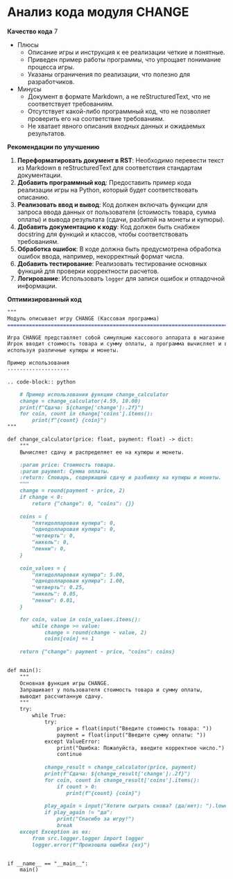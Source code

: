 # Анализ кода модуля CHANGE

**Качество кода**
7
-  Плюсы
    - Описание игры и инструкция к ее реализации четкие и понятные.
    - Приведен пример работы программы, что упрощает понимание процесса игры.
    - Указаны ограничения по реализации, что полезно для разработчиков.
-  Минусы
    - Документ в формате Markdown, а не reStructuredText, что не соответствует требованиям.
    - Отсутствует какой-либо программный код, что не позволяет проверить его на соответствие требованиям.
    - Не хватает явного описания входных данных и ожидаемых результатов.

**Рекомендации по улучшению**
1. **Переформатировать документ в RST**: Необходимо перевести текст из Markdown в reStructuredText для соответствия стандартам документации.
2. **Добавить программный код**: Предоставить пример кода реализации игры на Python, который будет соответствовать описанию.
3. **Реализовать ввод и вывод**: Код должен включать функции для запроса ввода данных от пользователя (стоимость товара, сумма оплаты) и вывода результата (сдачи, разбитой на монеты и купюры).
4. **Добавить документацию к коду**: Код должен быть снабжен docstring для функций и классов, чтобы соответствовать требованиям.
5. **Обработка ошибок**: В коде должна быть предусмотрена обработка ошибок ввода, например, некорректный формат числа.
6. **Добавить тестирование**: Реализовать тестирование основных функций для проверки корректности расчетов.
7. **Логирование**: Использовать `logger` для записи ошибок и отладочной информации.

**Оптимизированный код**
```markdown
"""
Модуль описывает игру CHANGE (Кассовая программа)
=========================================================================================

Игра CHANGE представляет собой симуляцию кассового аппарата в магазине.
Игрок вводит стоимость товара и сумму оплаты, а программа вычисляет и выводит сдачу,
используя различные купюры и монеты.

Пример использования
--------------------

.. code-block:: python

    # Пример использования функции change_calculator
    change = change_calculator(4.59, 10.00)
    print(f"Сдача: ${change['change']:.2f}")
    for coin, count in change['coins'].items():
        print(f"{count} {coin}")
"""

def change_calculator(price: float, payment: float) -> dict:
    """
    Вычисляет сдачу и распределяет ее на купюры и монеты.

    :param price: Стоимость товара.
    :param payment: Сумма оплаты.
    :return: Словарь, содержащий сдачу и разбивку на купюры и монеты.
    """
    change = round(payment - price, 2)
    if change < 0:
        return {"change": 0, "coins": {}}
    
    coins = {
        "пятидолларовая купюра": 0,
        "однодолларовая купюра": 0,
        "четверть": 0,
        "никель": 0,
        "пенни": 0,
    }
    
    coin_values = {
        "пятидолларовая купюра": 5.00,
        "однодолларовая купюра": 1.00,
        "четверть": 0.25,
        "никель": 0.05,
        "пенни": 0.01,
    }

    for coin, value in coin_values.items():
        while change >= value:
            change = round(change - value, 2)
            coins[coin] += 1
            
    return {"change": payment - price, "coins": coins}


def main():
    """
    Основная функция игры CHANGE.
    Запрашивает у пользователя стоимость товара и сумму оплаты,
    выводит рассчитанную сдачу.
    """
    try:
        while True:
            try:
                price = float(input("Введите стоимость товара: "))
                payment = float(input("Введите сумму оплаты: "))
            except ValueError:
                print("Ошибка: Пожалуйста, введите корректное число.")
                continue
            
            change_result = change_calculator(price, payment)
            print(f"Сдача: ${change_result['change']:.2f}")
            for coin, count in change_result['coins'].items():
                if count > 0:
                   print(f"{count} {coin}")
                
            play_again = input("Хотите сыграть снова? (да/нет): ").lower()
            if play_again != "да":
                print("Спасибо за игру!")
                break
    except Exception as ex:
        from src.logger.logger import logger
        logger.error(f"Произошла ошибка {ex}")


if __name__ == "__main__":
    main()
```